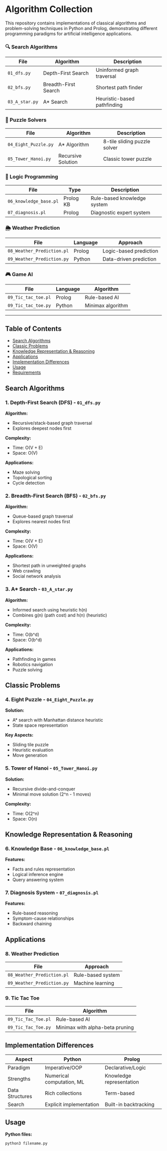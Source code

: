 # Algorithm Collection

This repository contains implementations of classical algorithms and problem-solving techniques in Python and Prolog, demonstrating different programming paradigms for artificial intelligence applications.

### 🔍 Search Algorithms  
| File | Algorithm | Description |  
|------|-----------|-------------|  
| `01_dfs.py` | Depth-First Search | Uninformed graph traversal |  
| `02_bfs.py` | Breadth-First Search | Shortest path finder |  
| `03_A_star.py` | A* Search | Heuristic-based pathfinding |  

### 🧩 Puzzle Solvers  
| File | Algorithm | Description |  
|------|-----------|-------------|  
| `04_Eight_Puzzle.py` | A* Algorithm | 8-tile sliding puzzle solver |  
| `05_Tower_Hanoi.py` | Recursive Solution | Classic tower puzzle |  

### 🤖 Logic Programming  
| File | Type | Description |  
|------|------|-------------|  
| `06_knowledge_base.pl` | Prolog KB | Rule-based knowledge system |  
| `07_diagnosis.pl` | Prolog | Diagnostic expert system |  

### 🌦️ Weather Prediction  
| File | Language | Approach |  
|------|----------|----------|  
| `08_Weather_Prediction.pl` | Prolog | Logic-based prediction |  
| `09_Weather_Prediction.py` | Python | Data-driven prediction |  

### 🎮 Game AI  
| File | Language | Algorithm |  
|------|----------|-----------|  
| `09_Tic_tac_toe.pl` | Prolog | Rule-based AI |  
| `09_Tic_tac_toe.py` | Python | Minimax algorithm |  

---


## Table of Contents
- [Search Algorithms](#search-algorithms)
- [Classic Problems](#classic-problems)
- [Knowledge Representation & Reasoning](#knowledge-representation--reasoning)
- [Applications](#applications)
- [Implementation Differences](#implementation-differences)
- [Usage](#usage)
- [Requirements](#requirements)

## Search Algorithms

### 1. Depth-First Search (DFS) - `01_dfs.py`
**Algorithm:**  
- Recursive/stack-based graph traversal
- Explores deepest nodes first

**Complexity:**  
- Time: O(V + E)
- Space: O(V)

**Applications:**  
- Maze solving
- Topological sorting
- Cycle detection

### 2. Breadth-First Search (BFS) - `02_bfs.py`
**Algorithm:**  
- Queue-based graph traversal
- Explores nearest nodes first

**Complexity:**  
- Time: O(V + E)
- Space: O(V)

**Applications:**  
- Shortest path in unweighted graphs
- Web crawling
- Social network analysis

### 3. A* Search - `03_A_star.py`
**Algorithm:**  
- Informed search using heuristic h(n)
- Combines g(n) (path cost) and h(n) (heuristic)

**Complexity:**  
- Time: O(b^d)
- Space: O(b^d)

**Applications:**  
- Pathfinding in games
- Robotics navigation
- Puzzle solving

## Classic Problems

### 4. Eight Puzzle - `04_Eight_Puzzle.py`
**Solution:**  
- A* search with Manhattan distance heuristic
- State space representation

**Key Aspects:**  
- Sliding tile puzzle
- Heuristic evaluation
- Move generation

### 5. Tower of Hanoi - `05_Tower_Hanoi.py`
**Solution:**  
- Recursive divide-and-conquer
- Minimal move solution (2^n - 1 moves)

**Complexity:**  
- Time: O(2^n)
- Space: O(n)

## Knowledge Representation & Reasoning

### 6. Knowledge Base - `06_knowledge_base.pl`
**Features:**  
- Facts and rules representation
- Logical inference engine
- Query answering system

### 7. Diagnosis System - `07_diagnosis.pl`
**Features:**  
- Rule-based reasoning
- Symptom-cause relationships
- Backward chaining

## Applications

### 8. Weather Prediction
| File | Approach |
|------|----------|
| `08_Weather_Prediction.pl` | Rule-based system |
| `09_Weather_Prediction.py` | Machine learning |

### 9. Tic Tac Toe
| File | Algorithm |
|------|-----------|
| `09_Tic_Tac_Toe.pl` | Rule-based AI |
| `09_Tic_Tac_Toe.py` | Minimax with alpha-beta pruning |

## Implementation Differences

| Aspect | Python | Prolog |
|--------|--------|--------|
| Paradigm | Imperative/OOP | Declarative/Logic |
| Strengths | Numerical computation, ML | Knowledge representation |
| Data Structures | Rich collections | Term-based |
| Search | Explicit implementation | Built-in backtracking |

## Usage

**Python files:**
```bash
python3 filename.py

